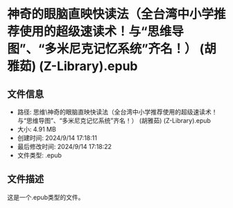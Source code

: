 ﻿# 神奇的眼脑直映快读法（全台湾中小学推荐使用的超级速读术！与“思维导图”、“多米尼克记忆系统”齐名！） (胡雅茹) (Z-Library).epub

## 文件信息
- 路径: 思维\神奇的眼脑直映快读法（全台湾中小学推荐使用的超级速读术！与“思维导图”、“多米尼克记忆系统”齐名！） (胡雅茹) (Z-Library).epub
- 大小: 4.91 MB
- 创建时间: 2024/9/14 17:18:11
- 最后修改时间: 2024/9/14 17:18:22
- 文件类型: .epub

## 文件描述
这是一个.epub类型的文件。

